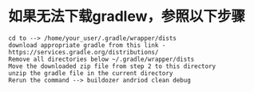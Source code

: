 # 如果无法下载gradlew，参照以下步骤


    cd to --> /home/your_user/.gradle/wrapper/dists
    download appropriate gradle from this link - https://services.gradle.org/distributions/
    Remove all directories below ~/.gradle/wrapper/dists
    Move the downloaded zip file from step 2 to this directory
    unzip the gradle file in the current directory
    Rerun the command --> buildozer andriod clean debug
